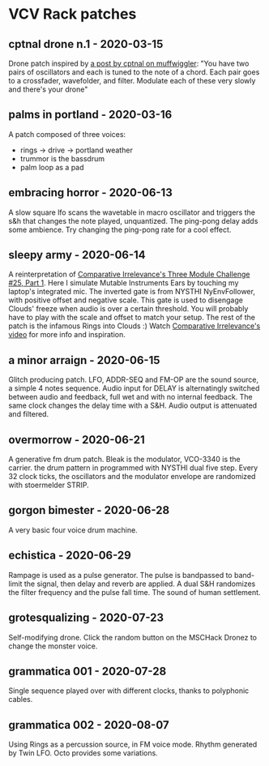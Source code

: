 # VCV Rack patches

## cptnal drone n.1 - 2020-03-15

Drone patch inspired by [a post by cptnal on muffwiggler](https://www.muffwiggler.com/forum/viewtopic.php?p=3121475#p3121475): "You have two pairs of oscillators and each is tuned to the note of a chord. Each pair goes to a crossfader, wavefolder, and filter. Modulate each of these very slowly and there's your drone"

## palms in portland - 2020-03-16

A patch composed of three voices:
- rings ->  drive  -> portland weather
- trummor is the bassdrum
- palm loop as a pad

## embracing horror - 2020-06-13

A slow square lfo scans the wavetable in macro oscillator and triggers the s&h that changes the note played, unquantized. The ping-pong delay adds some ambience.  Try changing the ping-pong rate for a cool effect.

## sleepy army - 2020-06-14

 A reinterpretation of [Comparative Irrelevance's Three Module Challenge #25, Part 1](https://www.youtube.com/watch?v=1Xz87QkFaqo).
 Here I simulate Mutable Instruments Ears by touching my laptop's integrated mic. The inverted gate is from NYSTHI NyEnvFollower, with positive offset and negative scale. This gate is used to disengage Clouds' freeze when audio is over a certain threshold. You will probably have to play with the scale and offset to match your setup. The rest of the patch is the infamous Rings into Clouds :) Watch [Comparative Irrelevance's video](https://www.youtube.com/watch?v=1Xz87QkFaqo) for more info and inspiration.

## a minor arraign - 2020-06-15

Glitch producing patch. LFO, ADDR-SEQ and FM-OP are the sound source, a simple 4 notes sequence. Audio input for DELAY is alternatingly switched between audio and feedback, full wet and with no internal feedback. The same clock changes the delay time with a S&H. Audio output is attenuated and filtered.

## overmorrow - 2020-06-21

A generative fm drum patch. Bleak is the modulator, VCO-3340 is the carrier. the drum pattern in programmed with NYSTHI dual five step. Every 32 clock ticks, the oscillators and the modulator envelope are randomized with stoermelder STRIP.

## gorgon bimester - 2020-06-28

A very basic four voice drum machine.

## echistica - 2020-06-29

Rampage is used as a pulse generator. The pulse is bandpassed to band-limit the signal, then delay and reverb are applied. A dual S&H randomizes the filter frequency and the pulse fall time. The sound of human settlement.

## grotesqualizing - 2020-07-23

Self-modifying drone. Click the random button on the MSCHack Dronez to change the monster voice.

## grammatica 001 - 2020-07-28

Single sequence played over with different clocks, thanks to polyphonic cables.

## grammatica 002 - 2020-08-07

Using Rings as a percussion source, in FM voice mode. Rhythm generated by Twin LFO. Octo provides some variations.
